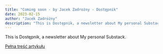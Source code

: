```yaml
---
title: "Coming soon - by Jacek Zadrożny - Dostępnik"
date: 2023-02-15
author: "Jacek Zadrożny"
description: "This is Dostępnik, a newsletter about My personal Substack."
---
```


This is Dostępnik, a newsletter about My personal Substack.

[Pełna treść artykułu](https://dostepnik.substack.com/p/coming-soon)
